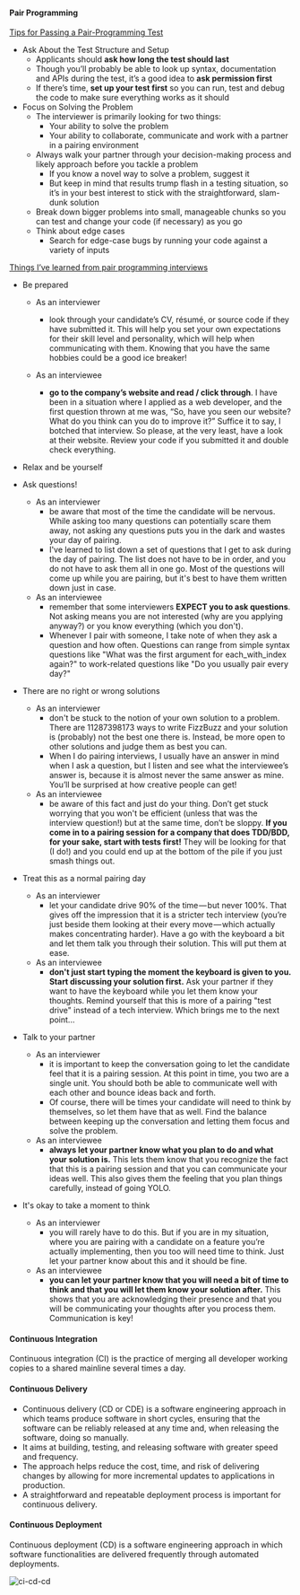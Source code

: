 #### Pair Programming ####
<a href='https://insights.dice.com/2016/07/13/tips-passing-pair-programming-test/'>Tips for Passing a Pair-Programming Test</a>
* Ask About the Test Structure and Setup
  * Applicants should <strong>ask how long the test should last</strong>
  * Though you’ll probably be able to look up syntax, documentation and APIs during the test, it’s a good idea to <strong>ask permission first</strong>
  * If there’s time, <strong>set up your test first</strong> so you can run, test and debug the code to make sure everything works as it should
* Focus on Solving the Problem
  * The interviewer is primarily looking for two things:
    * Your ability to solve the problem
    * Your ability to collaborate, communicate and work with a partner in a pairing environment
  * Always walk your partner through your decision-making process and likely approach before you tackle a problem
    * If you know a novel way to solve a problem, suggest it
    * But keep in mind that results trump flash in a testing situation, so it’s in your best interest to stick with the straightforward, slam-dunk solution
  * Break down bigger problems into small, manageable chunks so you can test and change your code (if necessary) as you go
  * Think about edge cases
    * Search for edge-case bugs by running your code against a variety of inputs

<a href='https://medium.freecodecamp.org/things-ive-learned-from-pair-programming-interviews-35a4db7d7443/'>Things I’ve learned from pair programming interviews</a>
* Be prepared
  * As an interviewer
    * look through your candidate’s CV, résumé, or source code if they have submitted it. This will help you set your own expectations for their skill level and personality, which will help when communicating with them. Knowing that you have the same hobbies could be a good ice breaker!

  * As an interviewee
    * <strong>go to the company’s website and read / click through</strong>. I have been in a situation where I applied as a web developer, and the first question thrown at me was, “So, have you seen our website? What do you think can you do to improve it?” Suffice it to say, I botched that interview. So please, at the very least, have a look at their website. Review your code if you submitted it and double check everything.

* Relax and be yourself

* Ask questions!
  * As an interviewer
    * be aware that most of the time the candidate will be nervous. While asking too many questions can potentially scare them away, not asking any questions puts you in the dark and wastes your day of pairing.
    * I've learned to list down a set of questions that I get to ask during the day of pairing. The list does not have to be in order, and you do not have to ask them all in one go. Most of the questions will come up while you are pairing, but it's best to have them written down just in case.
  * As an interviewee
    * remember that some interviewers <strong>EXPECT you to ask questions</strong>. Not asking means you are not interested (why are you applying anyway?) or you know everything (which you don't).
    * Whenever I pair with someone, I take note of when they ask a question and how often. Questions can range from simple syntax questions like "What was the first argument for each_with_index again?" to work-related questions like "Do you usually pair every day?"

* There are no right or wrong solutions
  * As an interviewer
    * don't be stuck to the notion of your own solution to a problem. There are 11287398173 ways to write FizzBuzz and your solution is (probably) not the best one there is. Instead, be more open to other solutions and judge them as best you can.
    * When I do pairing interviews, I usually have an answer in mind when I ask a question, but I listen and see what the interviewee’s answer is, because it is almost never the same answer as mine. You’ll be surprised at how creative people can get!
  * As an interviewee
    * be aware of this fact and just do your thing. Don’t get stuck worrying that you won't be efficient (unless that was the interview question!) but at the same time, don’t be sloppy. <strong>If you come in to a pairing session for a company that does TDD/BDD, for your sake, start with tests first!</strong> They will be looking for that (I do!) and you could end up at the bottom of the pile if you just smash things out.
 
 * Treat this as a normal pairing day
   * As an interviewer
     * let your candidate drive 90% of the time — but never 100%. That gives off the impression that it is a stricter tech interview (you’re just beside them looking at their every move — which actually makes concentrating harder). Have a go with the keyboard a bit and let them talk you through their solution. This will put them at ease.
   * As an interviewee
     * <strong>don't just start typing the moment the keyboard is given to you. Start discussing your solution first.</strong> Ask your partner if they want to have the keyboard while you let them know your thoughts. Remind yourself that this is more of a pairing "test drive" instead of a tech interview. Which brings me to the next point...
     
* Talk to your partner
  * As an interviewer
    * it is important to keep the conversation going to let the candidate feel that it is a pairing session. At this point in time, you two are a single unit. You should both be able to communicate well with each other and bounce ideas back and forth.
    * Of course, there will be times your candidate will need to think by themselves, so let them have that as well. Find the balance between keeping up the conversation and letting them focus and solve the problem.
  * As an interviewee
    * <strong>always let your partner know what you plan to do and what your solution is.</strong> This lets them know that you recognize the fact that this is a pairing session and that you can communicate your ideas well. This also gives them the feeling that you plan things carefully, instead of going YOLO.

* It's okay to take a moment to think
  * As an interviewer
    * you will rarely have to do this. But if you are in my situation, where you are pairing with a candidate on a feature you’re actually implementing, then you too will need time to think. Just let your partner know about this and it should be fine.
  * As an interviewee
    * <strong>you can let your partner know that you will need a bit of time to think and that you will let them know your solution after.</strong> This shows that you are acknowledging their presence and that you will be communicating your thoughts after you process them. Communication is key!

#### Continuous Integration ####
Continuous integration (CI) is the practice of merging all developer working copies to a shared mainline several times a day.

#### Continuous Delivery ####
* Continuous delivery (CD or CDE) is a software engineering approach in which teams produce software in short cycles, ensuring that the software can be reliably released at any time and, when releasing the software, doing so manually.
* It aims at building, testing, and releasing software with greater speed and frequency. 
* The approach helps reduce the cost, time, and risk of delivering changes by allowing for more incremental updates to applications in production. 
* A straightforward and repeatable deployment process is important for continuous delivery.

#### Continuous Deployment ####
Continuous deployment (CD) is a software engineering approach in which software functionalities are delivered frequently through automated deployments.

![ci-cd-cd](https://user-images.githubusercontent.com/5309726/53076539-d631d780-352a-11e9-9846-a22f3f8fb9d8.png)
